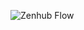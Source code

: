 ![Zenhub Flow](https://user-images.githubusercontent.com/59668647/80130251-23557300-854d-11ea-9c88-489ca75a72f8.png)
